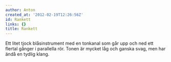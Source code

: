 ```yaml
---
author: Anton
created_at: '2012-02-19T12:26:56Z'
id: Rankett
links: {}
title: Rankett
---
```


Ett litet tjock blåsinstrument med en tonkanal som går upp och ned ett flertal gånger i parallella
rör. Tonen är mycket låg och ganska svag, men har ändå en tydlig klang.

